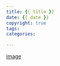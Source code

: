 ```yaml
---
title: {{ title }}
date: {{ date }}
copyright: true
tags:
categories:

---
```

[image](/images/)
<!-- more -->